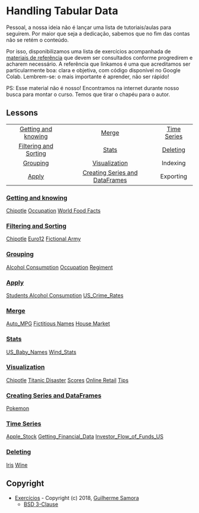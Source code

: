 # Handling Tabular Data

Pessoal, a nossa ideia não é lançar uma lista de tutoriais/aulas para seguirem. Por maior que seja a dedicação, sabemos que no fim das contas não se retém o conteúdo.

Por isso, disponibilizamos uma lista de exercícios acompanhada de [materiais de referência](https://jakevdp.github.io/PythonDataScienceHandbook/03.00-introduction-to-pandas.html) que devem ser consultados conforme progredirem e acharem necessário. A referência que linkamos é uma que acreditamos ser particularmente boa: clara e objetiva, com código disponível no Google Colab.
Lembrem-se: o mais importante é aprender, não ser rápido!

PS: Esse material não é nosso! Encontramos na internet durante nosso busca para montar o curso. Temos que tirar o chapéu para o autor.

## Lessons

|                                                 |                                                                   |                             |
| :---------------------------------------------: | :---------------------------------------------------------------: | :-------------------------: |
|   [Getting and knowing](#getting-and-knowing)   |                          [Merge](#merge)                          | [Time Series](#time-series) |
| [Filtering and Sorting](#filtering-and-sorting) |                          [Stats](#stats)                          |    [Deleting](#deleting)    |
|              [Grouping](#grouping)              |                  [Visualization](#visualization)                  |          Indexing           |
|                 [Apply](#apply)                 | [Creating Series and DataFrames](#creating-series-and-dataframes) |          Exporting          |

### [Getting and knowing](Exercises/01_Getting_%26_Knowing_Your_Data)

[Chipotle](Exercises/01_Getting_%26_Knowing_Your_Data/Chipotle)
[Occupation](Exercises/01_Getting_%26_Knowing_Your_Data/Occupation)
[World Food Facts](Exercises/01_Getting_%26_Knowing_Your_Data/World%20Food%20Facts)

### [Filtering and Sorting](Exercises/02_Filtering_%26_Sorting)

[Chipotle](Exercises/02_Filtering_%26_Sorting/Chipotle)
[Euro12](Exercises/02_Filtering_%26_Sorting/Euro12)
[Fictional Army](Exercises/02_Filtering_%26_Sorting/Fictional%20Army)

### [Grouping](Exercises/03_Grouping)

[Alcohol Consumption](Exercises/03_Grouping/Alcohol_Consumption)
[Occupation](Exercises/03_Grouping/Occupation)
[Regiment](Exercises/03_Grouping/Regiment)

### [Apply](Exercises/04_Apply)

[Students Alcohol Consumption](Exercises/04_Apply/Students_Alcohol_Consumption)
[US_Crime_Rates](Exercises/04_Apply/US_Crime_Rates)

### [Merge](Exercises/05_Merge)

[Auto_MPG](Exercises/05_Merge/Auto_MPG)
[Fictitious Names](Exercises/05_Merge/Fictitous%20Names)
[House Market](Exercises/05_Merge/Housing%20Market)

### [Stats](Exercises/06_Stats)

[US_Baby_Names](Exercises/06_Stats/US_Baby_Names)
[Wind_Stats](Exercises/06_Stats/Wind_Stats)

### [Visualization](Exercises/07_Visualization)

[Chipotle](Exercises/07_Visualization/Chipotle)
[Titanic Disaster](Exercises/07_Visualization/Titanic_Desaster)
[Scores](Exercises/07_Visualization/Scores)
[Online Retail](Exercises/07_Visualization/Online_Retail)
[Tips](Exercises/07_Visualization/Tips)

### [Creating Series and DataFrames](Exercises/08_Creating_Series_and_DataFrames)

[Pokemon](Exercises/08_Creating_Series_and_DataFrames/Pokemon)

### [Time Series](Exercises/09_Time_Series)

[Apple_Stock](Exercises/09_Time_Series/Apple_Stock)
[Getting_Financial_Data](Exercises/09_Time_Series/Getting_Financial_Data)
[Investor_Flow_of_Funds_US](Exercises/09_Time_Series/Getting_Financial_Data)

### [Deleting](Exercises/10_Deleting)

[Iris](Exercises/10_Deleting/Iris)
[Wine](Exercises/10_Deleting/Wine)


## Copyright

* [Exercícios](Exercises) - Copyright (c) 2018, [Guilherme Samora](https://github.com/guipsamora)
    * [BSD 3-Clause](Exercies/LICENSE)

